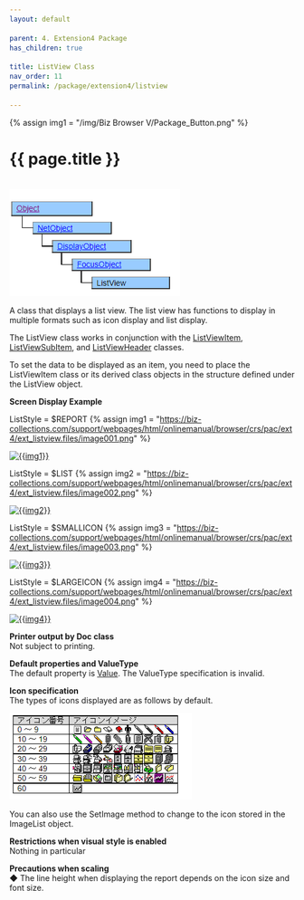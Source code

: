 ```yaml
---
layout: default

parent: 4. Extension4 Package
has_children: true

title: ListView Class
nav_order: 11
permalink: /package/extension4/listview

---
```

{% assign img1 = "/img/Biz Browser V/Package_Button.png" %}


# {{ page.title }}
<br>

<a href="/img/Package/Ext4-ListView.PNG" target="_blank">
<img src="/img/Package/Ext4-ListView.PNG" alt="login image"></a>

A class that displays a list view. The list view has functions to display in multiple formats such as icon display and list display.

The ListView class works in conjunction with the <a href="/package/extension4/listviewitem">ListViewItem</a>, <a href="/package/extension4/listviewsubitem">ListViewSubItem</a>, and <a href="/package/extension4/listviewheader">ListViewHeader</a> classes.

To set the data to be displayed as an item, you need to place the ListViewItem class or its derived class objects in the structure defined under the ListView object.

**Screen Display Example**

ListStyle = $REPORT
{% assign img1 = "https://biz-collections.com/support/webpages/html/onlinemanual/browser/crs/pac/ext4/ext_listview.files/image001.png" %}

<a href="{{ img1 }}" target="_blank"> <img src="{{ img1 }}" alt="{{img1}}"></a>

ListStyle = $LIST
{% assign img2 = "https://biz-collections.com/support/webpages/html/onlinemanual/browser/crs/pac/ext4/ext_listview.files/image002.png" %}

<a href="{{ img2 }}" target="_blank"> <img src="{{ img2 }}" alt="{{img2}}"></a>

ListStyle = $SMALLICON
{% assign img3 = "https://biz-collections.com/support/webpages/html/onlinemanual/browser/crs/pac/ext4/ext_listview.files/image003.png" %}

<a href="{{ img3 }}" target="_blank"> <img src="{{ img3 }}" alt="{{img3}}"></a>

ListStyle = $LARGEICON
{% assign img4 = "https://biz-collections.com/support/webpages/html/onlinemanual/browser/crs/pac/ext4/ext_listview.files/image004.png" %}

<a href="{{ img4 }}" target="_blank"> <img src="{{ img4 }}" alt="{{img4}}"></a>

**Printer output by Doc class**<br>
Not subject to printing.

**Default properties and ValueType**<br>
The default property is <a href="/package/extension4/listview/properties/value">Value</a>. The ValueType specification is invalid.

**Icon specification**<br>
The types of icons displayed are as follows by default.

<a href="/img/Package/Ext4-ListView1.PNG" target="_blank">
<img src="/img/Package/Ext4-ListView1.PNG" alt="login image"></a>

You can also use the SetImage method to change to the icon stored in the ImageList object.

**Restrictions when visual style is enabled**<br>
Nothing in particular


**Precautions when scaling**<br>
◆ The line height when displaying the report depends on the icon size and font size.
